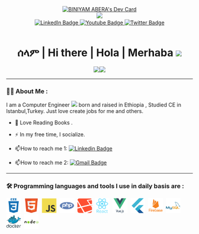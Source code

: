  <div  align="center">
   <a href="https://app.daily.dev/geinore_biniyam"><img src="https://api.daily.dev/devcards/34f0bec86fb04ef799e1d46e04ddbef9.png?r=u2h" width="400" alt="BINIYAM ABERA's Dev Card"/></a>
      </div>
      
<div id="header" align="center">
  <img src="https://media.giphy.com/media/zOvBKUUEERdNm/giphy.gif" width="100"/>
</div>
<div id="badges" align="center">
  <a href="https://www.linkedin.com/in/biniyam-a-geinore-629975133" target="_blank">
    <img src="https://img.shields.io/badge/LinkedIn-blue?style=for-the-badge&logo=linkedin&logoColor=white" alt="LinkedIn Badge"/>
  </a>
  <a href="https://www.youtube.com/channel/UCAA_ADG7z7Tu8fXe9tJfmHQ" target="_blank">
    <img src="https://img.shields.io/badge/YouTube-red?style=for-the-badge&logo=youtube&logoColor=white" alt="Youtube Badge"/>
  </a>
  <a href="https://twitter.com/BINIYAM19081999" target="_blank">
    <img src="https://img.shields.io/badge/Twitter-blue?style=for-the-badge&logo=twitter&logoColor=white" alt="Twitter Badge"/>
  </a>
</div>
<div  align="center">
<img src="https://komarev.com/ghpvc/?username=biniyam274&style=flat-square&color=blue" alt=""/>
  </div>
  <div  align="center">
<h1>
   ሰላም | Hi there | Hola | Merhaba
  <img src="https://media.giphy.com/media/hvRJCLFzcasrR4ia7z/giphy.gif" width="30px"/>
</h1>
   </div>
   
   <div  align="center">
<a href="https://biniyam-portfolio.herokuapp.com/" target="_blank"><img height="137px" src="https://github-readme-stats.vercel.app/api?username=biniyam274&hide_title=true&hide_border=true&show_icons=true&include_all_commits=true&count_private=true&line_height=21&text_color=000&icon_color=000&bg_color=0,ea6161,ffc64d,fffc4d,52fa5a&theme=graywhite" /><!-- wi*quL3fcV --><img height="137px" src="https://github-readme-stats.vercel.app/api/top-langs/?username=biniyam274&hide=html&hide_title=true&hide_border=true&layout=compact&langs_count=6&exclude_repo=comp426,Redventures-Movie-Quotes&text_color=000&icon_color=fff&bg_color=0,52fa5a,4dfcff,c64dff&theme=graywhite" /></a>
 </div>
 
 ---

### :man_technologist: About Me :
I am a Computer Engineer <img src="https://media.giphy.com/media/WUlplcMpOCEmTGBtBW/giphy.gif" width="30">  born and raised  in Ethiopia , Studied CE in Istanbul,Turkey. Just love create jobs for me and others.

- :seedling: Love Reading Books .

- :zap: In my free time, I socialize.

- :mailbox:How to reach me 1: [![Linkedin Badge](https://img.shields.io/badge/-Biniyam-blue?style=flat&logo=Linkedin&logoColor=white)](https://www.linkedin.com/in/biniyam-a-geinore-629975133)
- :mailbox:How to reach me 2: [![Gmail Badge](https://img.shields.io/badge/-Biniyam-blue?style=flat&logo=Gmail&logoColor=red)](https://mail.google.com/mail/?view=cm&fs=1&to=biniabera274@gmail.com&su=SUBJECT&body=)

---

### :hammer_and_wrench: Programming languages and tools I use in daily basis are  :
<div>
   <img src="https://github.com/devicons/devicon/blob/master/icons/css3/css3-plain-wordmark.svg"  title="CSS3" alt="CSS" width="40" height="40"/>&nbsp;
  <img src="https://github.com/devicons/devicon/blob/master/icons/html5/html5-original.svg" title="HTML5" alt="HTML" width="40" height="40"/>&nbsp;
  <img src="https://github.com/devicons/devicon/blob/master/icons/javascript/javascript-original.svg" title="JavaScript" alt="JavaScript" width="40" height="40"/>&nbsp;
  <img src="https://github.com/devicons/devicon/blob/master/icons/php/php-plain.svg" title="Php" alt="Php" width="40" height="40"/>&nbsp;
  <img src="https://github.com/devicons/devicon/blob/master/icons/laravel/laravel-plain.svg" title="Php" alt="Php" width="40" height="40"/>&nbsp;
  <img src="https://github.com/devicons/devicon/blob/master/icons/react/react-original-wordmark.svg" title="React Js" alt="React js" width="40" height="40"/>&nbsp;
  <img src="https://github.com/devicons/devicon/blob/master/icons/vuejs/vuejs-original-wordmark.svg" title="Vue Js" alt="Vue Js" width="40" height="40"/>&nbsp;
  <img src="https://github.com/devicons/devicon/blob/master/icons/flutter/flutter-original.svg" title="Flutter" alt="Flutter" width="40" height="40"/>&nbsp;
  <img src="https://github.com/devicons/devicon/blob/master/icons/firebase/firebase-plain-wordmark.svg" title="Firebase" alt="Firebase" width="40" height="40"/>&nbsp;
  <img src="https://github.com/devicons/devicon/blob/master/icons/mysql/mysql-original-wordmark.svg" title="MySQL"  alt="MySQL" width="40" height="40"/>&nbsp;
  <img src="https://github.com/devicons/devicon/blob/master/icons/docker/docker-original-wordmark.svg" title="MySQL"  alt="MySQL" width="40" height="40"/>&nbsp;
  <img src="https://github.com/devicons/devicon/blob/master/icons/nodejs/nodejs-original-wordmark.svg" title="NodeJS" alt="NodeJS" width="40" height="40"/>&nbsp;
</div>
